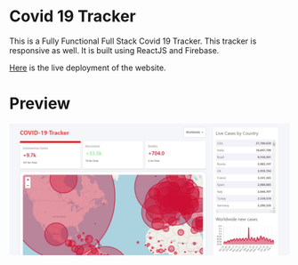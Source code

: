 # Covid 19 Tracker

This is a Fully Functional Full Stack Covid 19 Tracker. This tracker is responsive as well. It is built using ReactJS and Firebase.

[Here](https://covid-tracker-ff02f.web.app/) is the live deployment of the website.

# Preview

![Tesla Website Clone](https://github.com/ArunMurugavel24/Covid19_Tracker/blob/master/Preview.jpg)

